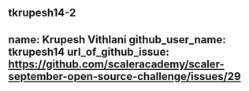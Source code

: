 tkrupesh14-2
---
name: Krupesh Vithlani
github_user_name: tkrupesh14
url_of_github_issue: https://github.com/scaleracademy/scaler-september-open-source-challenge/issues/29
---
